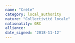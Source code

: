 ```yaml
---
name: "Crète"
category: local_authority
nature: "Collectivité locale"
nationality: GRC
alliance: 
date_signed: '2018-11-12'
---
```

    